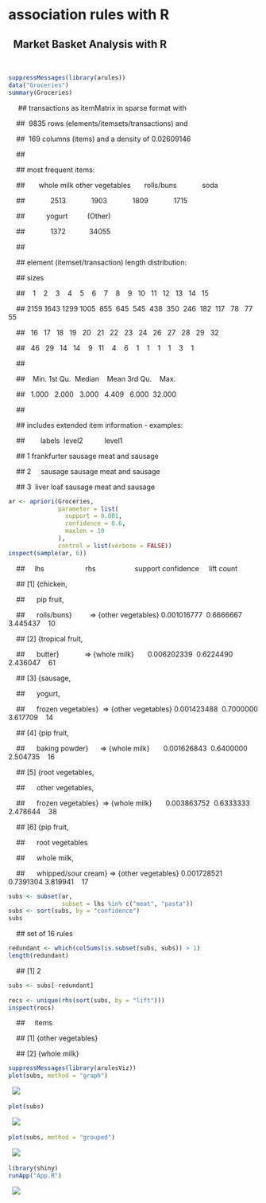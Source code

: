 association rules with R
================
 
Market Basket Analysis with R
-----------------------------
 
``` r
suppressMessages(library(arules))
data("Groceries")
summary(Groceries)
```
 
    ## transactions as itemMatrix in sparse format with
    
    ##  9835 rows (elements/itemsets/transactions) and  
    
    ##  169 columns (items) and a density of 0.02609146
    
    ##
    
    ## most frequent items:
    
    ##       whole milk other vegetables       rolls/buns             soda
    
    ##             2513             1903             1809             1715
    
    ##           yogurt          (Other)
    
    ##             1372            34055
    
    ##
    
    ## element (itemset/transaction) length distribution:
    
    ## sizes
    
    ##    1    2    3    4    5    6    7    8    9   10   11   12   13   14   15
    
    ## ‪2159 1643 1299 1005‬  855  645  545  438  350  246  182  117   78   77   55
    
    ##   16   17   18   19   20   21   22   23   24   26   27   28   29   32
    
    ##   46   29   14   14    9   11    4    6    1    1    1    1    3    1
    
    ##
    
    ##    Min. 1st Qu.  Median    Mean 3rd Qu.    Max.
    
    ##   1.000   2.000   3.000   4.409   6.000  32.000
    
    ##
    
    ## includes extended item information - examples:
    
    ##        labels  level2           level1
    
    ## 1 frankfurter sausage meat and sausage
    
    ## 2     sausage sausage meat and sausage
    
    ## 3  liver loaf sausage meat and sausage
 
``` r
ar <- apriori(Groceries,
              parameter = list(
                support = 0.001,
                confidence = 0.6,
                maxlen = 10
              ),
              control = list(verbose = FALSE))
inspect(sample(ar, 6))
```

    ##     lhs                     rhs                    support confidence     lift count
    
    ## [1] {chicken,
    
    ##      pip fruit,
    
    ##      rolls/buns}         => {other vegetables} 0.001016777  0.6666667 3.445437    10
    
    ## [2] {tropical fruit,
    
    ##      butter}             => {whole milk}       0.006202339  0.6224490 2.436047    61
    
    ## [3] {sausage,
    
    ##      yogurt,
    
    ##      frozen vegetables}  => {other vegetables} 0.001423488  0.7000000 3.617709    14
    
    ## [4] {pip fruit,
    
    ##      baking powder}      => {whole milk}       0.001626843  0.6400000 2.504735    16
    
    ## [5] {root vegetables,
    
    ##      other vegetables,
    
    ##      frozen vegetables}  => {whole milk}       0.003863752  0.6333333 2.478644    38
    
    ## [6] {pip fruit,
    
    ##      root vegetables
    
    ##      whole milk,
    
    ##      whipped/sour cream} => {other vegetables} 0.001728521  0.7391304 3.819941    17
    
``` r
subs <- subset(ar,
               subset = lhs %in% c("meat", "pasta"))
subs <- sort(subs, by = "confidence")
subs
```
    ## set of 16 rules
 
``` r
redundant <- which(colSums(is.subset(subs, subs)) > 1)
length(redundant)
```
    ## [1] 2
 
``` r
subs <- subs[-redundant]
              
recs <- unique(rhs(sort(subs, by = "lift")))
inspect(recs)
```
    ##     items         
    
    ## [1] {other vegetables}
    
    ## [2] {whole milk}
 
``` r
suppressMessages(library(arulesViz))
plot(subs, method = "graph")
```
 
![](ar_files/figure-markdown_github/subs-1.png)
 
``` r
plot(subs)
```
 
![](ar_files/figure-markdown_github/subs-2.png)
 
``` r
plot(subs, method = "grouped")
```
 
![](ar_files/figure-markdown_github/subs-3.png)
 
``` r
library(shiny)
runApp("App.R")
```
 
![](ar_files/figure-markdown_github/shinyApp.png)
